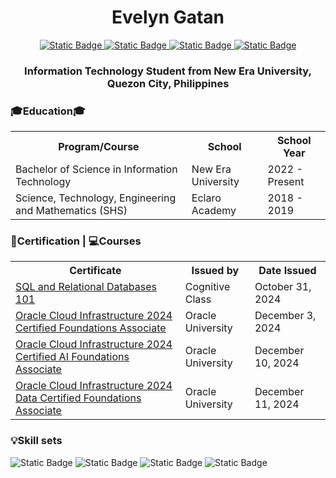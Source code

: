 <!DOCTYPE html>
<html>
  <body>
    <h1 align ="center"> Evelyn Gatan </h1>
    <p align ="center">
      <a href ="https://www.linkedin.com/in/evelyngatan/?originalSubdomain=ph">
      <img img alt="Static Badge" src="https://img.shields.io/badge/Linkedin-%230A66C2?style=flat-square&logo=linkedin&logoColor=white&logoSize=5cm&labelColor=gray">
      </a>
      <a href ="mailto: gatan.ev1999@gmail.com">
      <img alt="Static Badge" src="https://img.shields.io/badge/Gmail-%23EA4335?logo=gmail&logoColor=white&labelColor=gray" alt="Gmail">
      </a>
      <a href ="https://www.facebook.com/EveGatan">
      <img alt="Static Badge" src="https://img.shields.io/badge/Facebook-%230866FF?logo=facebook&logoColor=white&labelColor=gray" alt="Facebook">
      </a>
      <a href ="https://www.instagram.com/eveegatan/">
      <img alt="Static Badge" src="https://img.shields.io/badge/Instagram-%23E4405F?logo=instagram&logoColor=white&labelColor=gray" alt="Instagram">
      </a>
  </p>

    
  <h3 align = "center">Information Technology Student from New Era University, Quezon City, Philippines</h3>


  <h3>🎓Education🎓</h3>
    <div align="center">
      <table style="width:100%">
        <tr>
          <th>Program/Course</th>
          <th>School</th>
          <th>School Year</th>
        </tr>
          <tr>
          <td>Bachelor of Science in Information Technology</td>
          <td>New Era University</td>
          <td>2022 - Present</td>
        </tr>
          <tr>
          <td>Science, Technology, Engineering and Mathematics (SHS) </td>
          <td>Eclaro Academy</td>
          <td>2018 - 2019</td>
        </tr>
      </table>
    </div>
      <h3>📜Certification | 💻Courses</h3>
      <div align="center">
      <table style="width:100%">
      <tr>
        <th>Certificate</th>
        <th>Issued by</th>
        <th>Date Issued</th>
      </tr>
      <tr>
        <td><a href="https://courses.cognitiveclass.ai/certificates/bbdcdc698c4045b8b392c26578520beb">SQL and Relational Databases 101</td>
        <td>Cognitive Class</td>
        <td>October 31, 2024</td>
      </tr>
        <tr>
          <td><a href="https://catalog-education.oracle.com/ords/certview/sharebadge?id=FCD7FD004D6866120326A0CB8A3EC80CCA8B808E7A15394AE78356513DFD5C24">Oracle Cloud Infrastructure 2024 Certified Foundations Associate</td>
          <td>Oracle University</td>
          <td>December 3, 2024</td>
        </tr>
          <tr>
            <td><a href="https://catalog-education.oracle.com/ords/certview/sharebadge?id=7F6F43AD8BD36E37FB1F0D926E959CED6BFD8AF7618FF7E186196758C1876018">Oracle Cloud Infrastructure 2024 Certified AI Foundations Associate</td>
            <td>Oracle University</td>
            <td>December 10, 2024</td>
          </tr>
            <tr>
              <td><a href="https://catalog-education.oracle.com/ords/certview/sharebadge?id=FCD7FD004D6866120326A0CB8A3EC80CE9602F2728D64ADA382C66C956E9A5E1">Oracle Cloud Infrastructure 2024 Data Certified Foundations Associate</td>
              <td>Oracle University</td>
              <td> December 11, 2024</td>
            </tr>
    </table>
  </div>
    <h3><p>💡Skill sets</p></h3>
      <p><a> <img alt="Static Badge" src="https://img.shields.io/badge/HTML-%23E34F26?style=flat-square&logo=html5&logoColor=white&labelColor=gray">
      </a>
      <a> <img alt="Static Badge" src="https://img.shields.io/badge/JAVA-%23FF9E0F?style=flat-square&logo=coffeescript&logoColor=white&labelColor=gray">
      </a>
      <a><img alt="Static Badge" src="https://img.shields.io/badge/MySQL-%234479A1?style=flat-square&logo=mysql&logoColor=white&labelColor=gray">
      </a>
      <a><img alt="Static Badge" src="https://img.shields.io/badge/Figma-%23F24E1E?style=flat-square&logo=figma&logoColor=white&labelColor=gray">
      </a>
      </p>
  </body>
</html>
